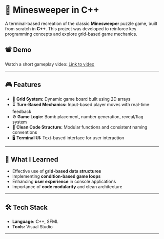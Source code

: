 # 🧨 Minesweeper in C++

A terminal-based recreation of the classic **Minesweeper** puzzle game, built from scratch in **C++**. This project was developed to reinforce key programming concepts and explore grid-based game mechanics.

## 📽️ Demo
Watch a short gameplay video: [Link to video](https://github.com/user-attachments/assets/2e096223-393f-4c4b-a869-27722d4c60e7)

---

## 🎮 Features

- 🔲 **Grid System:** Dynamic game board built using 2D arrays  
- ⏳ **Turn-Based Mechanics:** Input-based player moves with real-time feedback  
- ⚙️ **Game Logic:** Bomb placement, number generation, reveal/flag system  
- 🧼 **Clean Code Structure:** Modular functions and consistent naming conventions  
- 🖥️ **Terminal UI:** Text-based interface for user interaction

---

## 🧠 What I Learned

- Effective use of **grid-based data structures**
- Implementing **condition-based game loops**
- Enhancing **user experience** in console applications
- Importance of **code modularity** and clean architecture

---

## 🛠️ Tech Stack

- **Language:** C++, SFML
- **Tools:** Visual Studio

---

